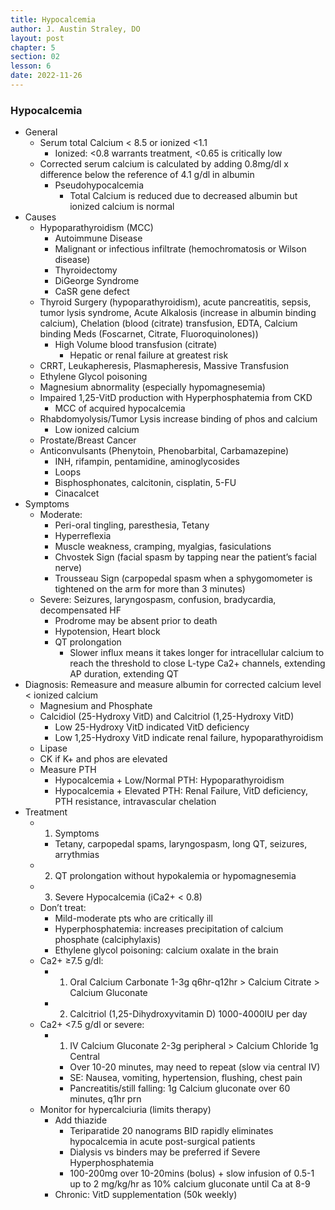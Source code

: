 ```yaml
---
title: Hypocalcemia
author: J. Austin Straley, DO
layout: post
chapter: 5
section: 02
lesson: 6
date: 2022-11-26
---
```


<html>
    <meta charset="UTF-8">
    <meta name="viewport" content="width=device-width, initial-scale=1">
    <link href="{{site.baseurl}}/assets/grid/bootstrap-grid.min.css" rel="stylesheet">
    <link href="{{site.baseurl}}/assets/grid/grid.css" rel="stylesheet">
    <link rel="stylesheet" href="{{site.baseurl}}/assets/gitbook/gitbook-plugin-fontsettings/website.css">
    <link rel="stylesheet" href="{{site.baseurl}}/assets/gitbook/gitbook-plugin-search-pro/search.css">
    <link rel="stylesheet" href="{{site.baseurl}}/assets/gitbook/gitbook-plugin-back-to-top-button/plugin.css">
    <link rel="stylesheet" href="{{site.baseurl}}/assets/gitbook/style.css">
    <link rel="stylesheet" href="{{site.baseurl}}/assets/gitbook/rouge/{{ site.syntax_highlighter_style | default: 'colorful' }}.css">
    <meta name="HandheldFriendly" content="true"/>
    <meta name="viewport" content="width=device-width, initial-scale=1, user-scalable=no">
    <meta name="apple-mobile-web-app-capable" content="yes">
    <meta name="apple-mobile-web-app-status-bar-style" content="black">
    <link rel="apple-touch-icon-precomposed" sizes="152x152" href="{{site.baseurl}}/assets/gitbook/images/apple-touch-icon-precomposed-152.png">
    <link rel="shortcut icon" href="{{site.baseurl}}/{{site.favicon_path}}" type="image/x-icon">
    <style>
        .p {
            color: #B8B8B8;
        }
        .p1 {
            color
        }
    </style>
</html>

### Hypocalcemia
-	General
    -	Serum total Calcium < 8.5 or ionized <1.1
        -	Ionized: <0.8 warrants treatment, <0.65 is critically low
    -	Corrected serum calcium is calculated by adding 0.8mg/dl x difference below the reference of 4.1 g/dl in albumin
        -	Pseudohypocalcemia
            -	Total Calcium is reduced due to decreased albumin but ionized calcium is normal
-	Causes
    -	Hypoparathyroidism (MCC)
        -	Autoimmune Disease
        -	Malignant or infectious infiltrate (hemochromatosis or Wilson disease)
        -	Thyroidectomy
        -	DiGeorge Syndrome
        -	CaSR gene defect
    -	Thyroid Surgery (hypoparathyroidism), acute pancreatitis, sepsis, tumor lysis syndrome, Acute Alkalosis (increase in albumin binding calcium), Chelation (blood (citrate) transfusion, EDTA, Calcium binding Meds (Foscarnet, Citrate, Fluoroquinolones))
        -	High Volume blood transfusion (citrate)
            -	Hepatic or renal failure at greatest risk
    -	CRRT, Leukapheresis, Plasmapheresis, Massive Transfusion
    -	Ethylene Glycol poisoning
    -	Magnesium abnormality (especially hypomagnesemia)
    -	Impaired 1,25-VitD production with Hyperphosphatemia from CKD
        -	MCC of acquired hypocalcemia
    -	Rhabdomyolysis/Tumor Lysis increase binding of phos and calcium
        -	Low ionized calcium
    -	Prostate/Breast Cancer
    -	Anticonvulsants (Phenytoin, Phenobarbital, Carbamazepine)
        -	INH, rifampin, pentamidine, aminoglycosides
        -	Loops
        -	Bisphosphonates, calcitonin, cisplatin, 5-FU
        -	Cinacalcet
-	Symptoms
    -	Moderate:
        -	Peri-oral tingling, paresthesia, Tetany
        -	Hyperreflexia
        -	Muscle weakness, cramping, myalgias, fasiculations
        -	Chvostek Sign (facial spasm by tapping near the patient’s facial nerve)
        -	Trousseau Sign (carpopedal spasm when a sphygomometer is tightened on the arm for more than 3 minutes)
    -	Severe: Seizures, laryngospasm, confusion, bradycardia, decompensated HF
        -	Prodrome may be absent prior to death
        -	Hypotension, Heart block
        -	QT prolongation
            -	Slower influx means it takes longer for intracellular calcium to reach the threshold to close L-type Ca2+ channels, extending AP duration, extending QT
-	Diagnosis: Remeasure and measure albumin for corrected calcium level < ionized calcium
    -	Magnesium and Phosphate
    -	Calcidiol (25-Hydroxy VitD) and Calcitriol (1,25-Hydroxy VitD)
        -	Low 25-Hydroxy VitD indicated VitD deficiency
        -	Low 1,25-Hydroxy VitD indicate renal failure, hypoparathyroidism
    -	Lipase
    -	CK if K+ and phos are elevated
    -	Measure PTH
        -	Hypocalcemia + Low/Normal PTH: Hypoparathyroidism
        -	Hypocalcemia + Elevated PTH: Renal Failure, VitD deficiency, PTH resistance, intravascular chelation
-	Treatment
    -	1) Symptoms
        -	Tetany, carpopedal spams, laryngospasm, long QT, seizures, arrythmias
    -	2) QT prolongation without hypokalemia or hypomagnesemia
    -	3) Severe Hypocalcemia (iCa2+ < 0.8)
    -	Don’t treat:
        -	Mild-moderate pts who are critically ill
        -	Hyperphosphatemia: increases precipitation of calcium phosphate (calciphylaxis)
        -	Ethylene glycol poisoning: calcium oxalate in the brain
    -	Ca2+ ≥7.5 g/dl: 
        -	1) Oral Calcium Carbonate 1-3g q6hr-q12hr > Calcium Citrate > Calcium Gluconate
        -	2) Calcitriol (1,25-Dihydroxyvitamin D) 1000-4000IU per day
    -	Ca2+ <7.5 g/dl or severe: 
        -	1) IV Calcium Gluconate 2-3g peripheral > Calcium Chloride 1g Central
            -	Over 10-20 minutes, may need to repeat (slow via central IV)
            -	SE: Nausea, vomiting, hypertension, flushing, chest pain
            -	Pancreatitis/still falling: 1g Calcium gluconate over 60 minutes, q1hr prn
    -	Monitor for hypercalciuria (limits therapy)
        -	Add thiazide
            -	Teriparatide 20 nanograms BID rapidly eliminates hypocalcemia in acute post-surgical patients
            -	Dialysis vs binders may be preferred if Severe Hyperphosphatemia
            -	100-200mg over 10-20mins (bolus) + slow infusion of 0.5-1 up to 2 mg/kg/hr as 10% calcium gluconate until Ca at 8-9
        -	Chronic: VitD supplementation (50k weekly)
